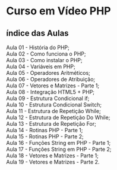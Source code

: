 # Curso em Vídeo PHP
## índice das Aulas
Aula 01 - História do PHP;<br>
Aula 02 - Como funciona o PHP;<br>
Aula 03 - Como instalar o PHP;<br>
Aula 04 - Variáveis em PHP;<br>
Aula 05 - Operadores Aritméticos;<br>
Aula 06 - Operadores de Atribuição;<br>
Aula 07 - Vetores e Matrizes - Parte 1;<br>
Aula 08 - Integração HTML5 + PHP;<br>
Aula 09 - Estrutura Condicional if;<br>
Aula 10 - Estrutura Condicional Switch;<br>
Aula 11 - Estrutura de Repetição While;<br>
Aula 12 - Estrutura de Repetição Do While;<br>
Aula 13 - Estrutura de Repetição For;<br>
Aula 14 - Rotinas PHP - Parte 1;<br>
Aula 15 - Rotinas PHP - Parte 2;<br>
Aula 16 - Funções String em PHP - Parte 1;<br>
Aula 17 - Funções String em PHP - Parte 2;<br>
Aula 18 - Vetores e Matrizes - Parte 1;<br>
Aula 19 - Vetores e Matrizes - Parte 2.<br>
